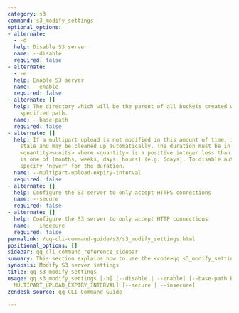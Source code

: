 ```yaml
---
category: s3
command: s3_modify_settings
optional_options:
- alternate:
  - -d
  help: Disable S3 server
  name: --disable
  required: false
- alternate:
  - -e
  help: Enable S3 server
  name: --enable
  required: false
- alternate: []
  help: The directory which will be the parent of all buckets created without an explicitly
    specified path.
  name: --base-path
  required: false
- alternate: []
  help: If a multipart upload is not modified in this amount of time, it is considered
    stale and may be cleaned up automatically. The duration must be in the format
    <quantity><units> where <quantity> is a positive integer less than 100 and <units>
    is one of [months, weeks, days, hours] (e.g. 5days). To disable automatic cleanup,
    specify 'never' for the duration.
  name: --multipart-upload-expiry-interval
  required: false
- alternate: []
  help: Configure the S3 server to only accept HTTPS connections
  name: --secure
  required: false
- alternate: []
  help: Configure the S3 server to only accept HTTP connections
  name: --insecure
  required: false
permalink: /qq-cli-command-guide/s3/s3_modify_settings.html
positional_options: []
sidebar: qq_cli_command_reference_sidebar
summary: This section explains how to use the <code>qq s3_modify_settings</code> command.
synopsis: Modify S3 server settings
title: qq s3_modify_settings
usage: qq s3_modify_settings [-h] [--disable | --enable] [--base-path BASE_PATH] [--multipart-upload-expiry-interval
  MULTIPART_UPLOAD_EXPIRY_INTERVAL] [--secure | --insecure]
zendesk_source: qq CLI Command Guide

---
```

